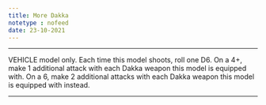 ```yaml
---
title: More Dakka
notetype : nofeed
date: 23-10-2021
---
```


---

VEHICLE model only. Each time this model shoots, roll one D6. On a 4+, make 1 additional attack with each Dakka weapon this model is equipped with. On a 6, make 2 additional attacks with each Dakka weapon this model is equipped with instead.

---